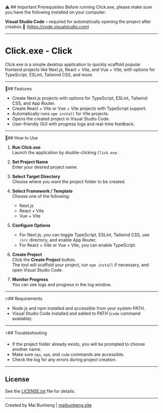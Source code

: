 ⚠ ## Important Prerequisites
Before running Click.exe, please make sure you have the following installed on your computer:

**Visual Studio Code** – required for automatically opening the project after creation.🔗 (https://code.visualstudio.com)

___________________________________________________________________________________________________________

# Click.exe - Click

Click.exe is a simple desktop application to quickly scaffold popular frontend projects like Next.js, React + Vite, and Vue + Vite, with options for TypeScript, ESLint, Tailwind CSS, and more.

---

🚀## Features

- Create Next.js projects with options for TypeScript, ESLint, Tailwind CSS, and App Router.
- Create React + Vite or Vue + Vite projects with TypeScript support.
- Automatically runs `npm install` for Vite projects.
- Opens the created project in Visual Studio Code.
- User-friendly GUI with progress logs and real-time feedback.

---

🌈## How to Use

1. **Run Click.exe**  
   Launch the application by double-clicking `Click.exe`.

2. **Set Project Name**  
   Enter your desired project name.

3. **Select Target Directory**  
   Choose where you want the project folder to be created.

4. **Select Framework / Template**  
   Choose one of the following:
   - Next.js
   - React + Vite
   - Vue + Vite

5. **Configure Options**  
   - For Next.js, you can toggle TypeScript, ESLint, Tailwind CSS, use `/src` directory, and enable App Router.
   - For React + Vite or Vue + Vite, you can enable TypeScript.

6. **Create Project**  
   Click the **Create Project** button.  
   The tool will scaffold your project, run `npm install` if necessary, and open Visual Studio Code.

7. **Monitor Progress**  
   You can see logs and progress in the log window.

---

🔥## Requirements

- Node.js and npm installed and accessible from your system PATH.
- Visual Studio Code installed and added to PATH (`code` command available).

---

⚡## Troubleshooting

- If the project folder already exists, you will be prompted to choose another name.
- Make sure `npx`, `npm`, and `code` commands are accessible.
- Check the log for any errors during project creation.

---

## License

See the [LICENSE.txt](LICENSE.txt) file for details.

---

Created by Mai Bunheng | [maibunheng.site](https://www.maibunheng.site)
